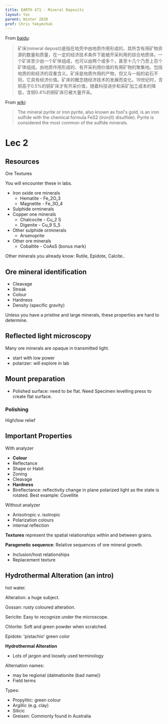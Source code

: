 ```yaml
---
title: EARTH 471 - Mineral Deposits
layout: toc
parent: Winter 2020
prof: Chris Yakymchuk
---
```


From [baidu](https://baike.baidu.com/item/%E7%9F%BF%E5%BA%8A):
> 矿床(mineral deposit)是指在地壳中由地质作用形成的，其所含有用矿物资源的数量和质量，在一定的经济技术条件下能被开采利用的综合地质体。一个矿床至少由一个矿体组成，也可以由两个或多个，甚至十几个乃至上百个矿体组成。由地质作用形成的、有开采利用价值的有用矿物的聚集地。包括地质的和经济的双重含义。矿床是地质作用的产物，但又与一般的岩石不同，它具有经济价值。矿床的概念随经济技术的发展而变化。19世纪时，含铜高于0.5%的铜矿床才有开采价值，随着科技进步和采矿加工成本的降低，含铜0.4%的铜矿床已被大量开采。

From [wiki](https://en.wikipedia.org/wiki/Pyrite):
> The mineral pyrite  or iron pyrite, also known as fool's gold, is an iron sulfide with the chemical formula FeS2 (iron(II) disulfide). Pyrite is considered the most common of the sulfide minerals.

# Lec 2

## Resources

Ore Textures

You will encounter these in labs.
- Iron oxide ore minerals
    - Hematite - Fe_2O_3
    - Magnetite - Fe_3O_4
- Sulphide orminerals
- Copper one minerals
    - Chalcocite - Cu_2 S
    - Digenite - Cu_9 S_5
- Other sulphide orminerals
    - Arsenoprite
- Other ore minerals
    - Cobaltite - CoAsS (bonus mark)

Other minerals you already know: Rutile, Epidote, Calcite..

## Ore mineral identification
- Cleavage
- Streak
- Colour
- Hardness
- Density (specific gravity)

Unless you have a pristine and large minerals, these properties are hard to determine.

## Reflected light microscopy
Many ore minerals are opaque in transmitted light.

- start with low power
- polarizer: will explore in lab

## Mount preparation
- Polished surface: need to be flat. Need Specimen levelling press to create flat surface.

### Polishing
High/low relief

## Important Properties
With analyzer
* **Colour**
* Reflectance
* Shape or Habit
* Zoning
* Cleavage
* **Hardness**
* Bireflectance: reflectivity change in plane polarized light as the state is rotated. Best example: Covellite

Without analyzer
* Anisotropic v. isotropic
* Polarization colours
* internal reflection

**Textures** represent the spatial relationships within and between grains.

**Paragenetic sequence**: Relative sequences of ore mineral growth.
* Inclusion/host relationships
* Replacement texture

## Hydrothermal Alteration (an intro)
hot water.

Alteration: a huge subject.

Gossan: rusty coloured alteration.

Sericite: Easy to recognize under the microscope.

Chlorite: Soft and green powder when scratched.

Epidote: 'pistachio' green color

**Hydrothermal Alteration**
* Lots of jargon and loosely used terminology

Alternation names:
* may be regional (dalmationite (bad name))
* Field terms

Types:
- Propylitic: green colour
- Argillic (e.g. clay)
- Silicic
- Greisen: Commonly found in Australia
